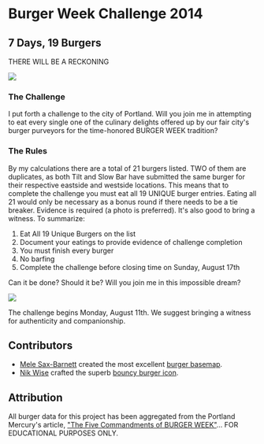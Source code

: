 # Burger Week Challenge 2014

## 7 Days, 19 Burgers

THERE WILL BE A RECKONING

![](http://33.media.tumblr.com/7e88625566f7aa6b5785ea0fd803e1e5/tumblr_mer07fCs8W1qjepd7o2_400.gif)

### The Challenge

I put forth a challenge to the city of Portland. Will you join me in attempting to eat every single one of the culinary delights offered up by our fair city's burger purveyors for the time-honored BURGER WEEK tradition?

### The Rules

By my calculations there are a total of 21 burgers listed. TWO of them are duplicates, as both Tilt and Slow Bar have submitted the same burger for their respective eastside and westside locations. This means that to complete the challenge you must eat all 19 UNIQUE burger entries. Eating all 21 would only be necessary as a bonus round if there needs to be a tie breaker. Evidence is required (a photo is preferred). It's also good to bring a witness. To summarize:

1. Eat All 19 Unique Burgers on the list
1. Document your eatings to provide evidence of challenge completion
1. You must finish every burger
1. No barfing
1. Complete the challenge before closing time on Sunday, August 17th

Can it be done? Should it be? Will you join me in this impossible dream?

![](http://aht.seriouseats.com/images/2011/08/20110824-pusheen-burger.gif)

The challenge begins Monday, August 11th. We suggest bringing a witness for authenticity and companionship.

## Contributors

* [Mele Sax-Barnett](http://pdxmele.com/) created the most excellent [burger basemap](https://a.tiles.mapbox.com/v4/saxbarm.j6gne8mm/page.html?access_token=pk.eyJ1Ijoic2F4YmFybSIsImEiOiJDUW0zOG1nIn0.dk3iwQP-fxClX6wk4Ol94g#14/45.5222/-122.6680).
* [Nik Wise](https://github.com/nikolaswise) crafted the superb [bouncy burger icon](./secrets/burger.gif).

## Attribution

All burger data for this project has been aggregated from the Portland Mercury's article, ["The Five Commandments of BURGER WEEK"](http://www.portlandmercury.com/portland/the-five-commandments-of-burger-week/Content?oid=13213589)... FOR EDUCATIONAL PURPOSES ONLY.
